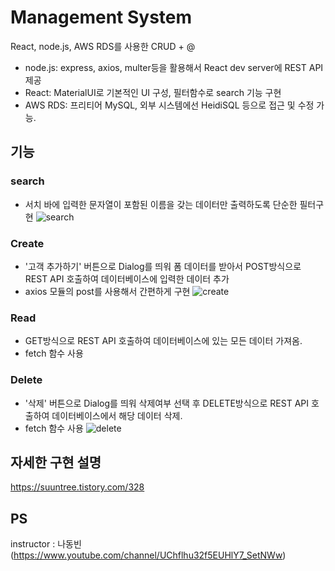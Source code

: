 # Management System
React, node.js, AWS RDS를 사용한 CRUD + @
- node.js: express, axios, multer등을 활용해서 React dev server에 REST API 제공
- React: MaterialUI로 기본적인 UI 구성, 필터함수로 search 기능 구현
- AWS RDS: 프리티어 MySQL, 외부 시스템에선 HeidiSQL 등으로 접근 및 수정 가능.

## 기능 
### search
 - 서치 바에 입력한 문자열이 포함된 이름을 갖는 데이터만 출력하도록 단순한 필터구현
![search](https://user-images.githubusercontent.com/48829883/104590732-136b5980-56af-11eb-8bc6-42097d2eef8d.gif)

### Create
 - '고객 추가하기' 버튼으로 Dialog를 띄워 폼 데이터를 받아서 POST방식으로 REST API 호출하여 데이터베이스에 입력한 데이터 추가 
 -  axios 모듈의 post를 사용해서 간편하게 구현
 ![create](https://user-images.githubusercontent.com/48829883/104590790-23833900-56af-11eb-80fe-db8cb808f475.gif)

### Read
 - GET방식으로 REST API 호출하여 데이터베이스에 있는 모든 데이터 가져옴.
 - fetch 함수 사용

### Delete
 - '삭제' 버튼으로 Dialog를 띄워 삭제여부 선택 후 DELETE방식으로 REST API 호출하여 데이터베이스에서 해당 데이터 삭제.
 - fetch 함수 사용
 ![delete](https://user-images.githubusercontent.com/48829883/104590752-16fee080-56af-11eb-8115-6892adc658c9.gif)


## 자세한 구현 설명
https://suuntree.tistory.com/328


 ## PS
 instructor : 나동빈 (https://www.youtube.com/channel/UChflhu32f5EUHlY7_SetNWw)